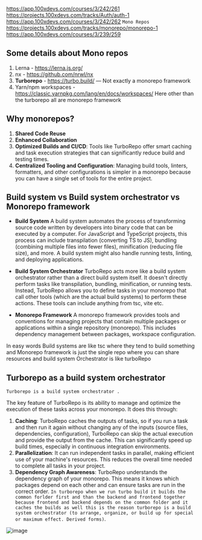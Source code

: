 https://app.100xdevs.com/courses/3/242/261
https://projects.100xdevs.com/tracks/Auth/auth-1
https://app.100xdevs.com/courses/3/242/262
`Mono Repos`
https://projects.100xdevs.com/tracks/monorepo/monorepo-1
https://app.100xdevs.com/courses/3/239/259

## Some details about Mono repos

1. Lerna - https://lerna.js.org/
2. nx - https://github.com/nrwl/nx
3. **Turborepo** - https://turbo.build/ — Not exactly a monorepo framework
4. Yarn/npm workspaces - https://classic.yarnpkg.com/lang/en/docs/workspaces/
   Here other than the turborepo all are monorepo framework

## Why monorepos?

1. **Shared Code Reuse**
2. **Enhanced Collaboration**
3. **Optimized Builds and CI/CD**: Tools like TurboRepo offer smart caching and task execution strategies that can significantly reduce build and testing times.
4. **Centralized Tooling and Configuration**: Managing build tools, linters, formatters, and other configurations is simpler in a monorepo because you can have a single set of tools for the entire project.

## Build system vs Build system orchestrator vs Monorepo framework

- **Build System**
  A build system automates the process of transforming source code written by developers into binary code that can be executed by a computer. For JavaScript and TypeScript projects, this process can include transpilation (converting TS to JS), bundling (combining multiple files into fewer files), minification (reducing file size), and more. A build system might also handle running tests, linting, and deploying applications.

- **Build System Orchestrator**
  TurboRepo acts more like a build system orchestrator rather than a direct build system itself. It doesn't directly perform tasks like transpilation, bundling, minification, or running tests. Instead, TurboRepo allows you to define tasks in your monorepo that call other tools (which are the actual build systems) to perform these actions.
  These tools can include anything from tsc, vite etc.

- **Monorepo Framework**
  A monorepo framework provides tools and conventions for managing projects that contain multiple packages or applications within a single repository (monorepo). This includes dependency management between packages, workspace configuration.

In easy words Build systems are like tsc where they tend to build something and Monorepo framework is just the single repo where you can share resources and build system Orchestrator is like turboRepo

## Turborepo as a build system orchestrator

`Turborepo is a build system orchestrator . `

The key feature of TurboRepo is its ability to manage and optimize the execution of these tasks across your monorepo. It does this through:

1. **Caching**: TurboRepo caches the outputs of tasks, so if you run a task and then run it again without changing any of the inputs (source files, dependencies, configuration), TurboRepo can skip the actual execution and provide the output from the cache. This can significantly speed up build times, especially in continuous integration environments.
2. **Parallelization**: It can run independent tasks in parallel, making efficient use of your machine's resources. This reduces the overall time needed to complete all tasks in your project.
3. **Dependency Graph Awareness**: TurboRepo understands the dependency graph of your monorepo. This means it knows which packages depend on each other and can ensure tasks are run in the correct order.
   `In turborepo when we run turbo build it builds the common forlder first and than the backend and frontend together because frontend and backend depends on the common folder and it caches the builds as well this is the reason turborepo is a build system orchestrator (to arrange, organize, or build up for special or maximum effect. Derived forms)`.

![image](https://github.com/user-attachments/assets/b7f095cd-4758-4ac7-bf8a-6373280f4efe)
